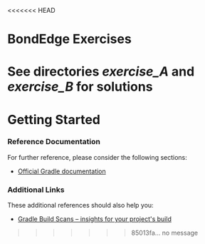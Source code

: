 <<<<<<< HEAD
# BondEdge Exercises

See directories *exercise_A* and *exercise_B* for solutions
=======
# Getting Started

### Reference Documentation
For further reference, please consider the following sections:

* [Official Gradle documentation](https://docs.gradle.org)

### Additional Links
These additional references should also help you:

* [Gradle Build Scans – insights for your project's build](https://scans.gradle.com#gradle)

>>>>>>> 85013fa... no message
